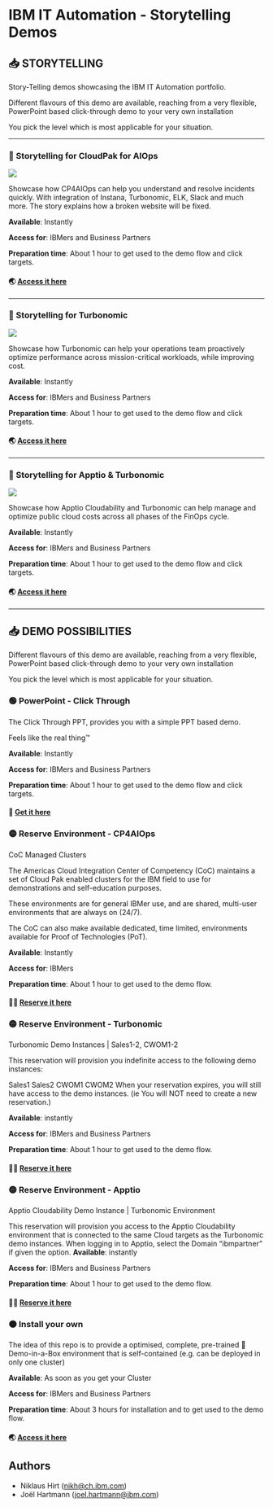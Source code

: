 # IBM IT Automation - Storytelling Demos


## 📥 STORYTELLING


Story-Telling demos showcasing the IBM IT Automation portfolio.

Different flavours of this demo are available, reaching from a very flexible, PowerPoint based click-through demo to your very own installation

You pick the level which is most applicable for your situation.


---
### 🚀 Storytelling for CloudPak for AIOps

![](https://raw.githubusercontent.com/niklaushirt/ibm-aiops-deployer/dev_latest/doc/storytelling/pics/global/aiops_title.png)



Showcase how CP4AIOps can help you understand and resolve incidents quickly. With integration of Instana, Turbonomic, ELK, Slack and much more. The story explains how a broken website will be fixed.

**Available**: Instantly

**Access for**: IBMers and Business Partners

**Preparation time**: About 1 hour to get used to the demo flow and click targets.

#### 🌏 [Access it here](https://github.com/niklaushirt/ibm-aiops-deployer/blob/main/doc/storytelling/CP4AIOps%20Live%20Environment%20Sample%20Demo%20Script_NO_CHATOPS.md)


---
### 🚀 Storytelling for Turbonomic

![](https://raw.githubusercontent.com/niklaushirt/ibm-aiops-deployer/dev_latest/doc/storytelling/pics/global/turbo_title.png)



Showcase how Turbonomic can help your operations team proactively optimize performance across mission-critical workloads, while improving cost.

**Available**: Instantly

**Access for**: IBMers and Business Partners

**Preparation time**: About 1 hour to get used to the demo flow and click targets.

#### 🌏 [Access it here](https://github.com/niklaushirt/ibm-aiops-deployer/blob/main/doc/storytelling/TURBONOMIC_PERF_Sample_Demo%20Script.md)

---
### 🚀 Storytelling for Apptio & Turbonomic

![](https://raw.githubusercontent.com/niklaushirt/ibm-aiops-deployer/dev_latest/doc/storytelling/pics/global/finops_title.png)





Showcase how Apptio Cloudability and Turbonomic can help manage and optimize public cloud costs across all phases of the FinOps cycle.

**Available**: Instantly

**Access for**: IBMers and Business Partners

**Preparation time**: About 1 hour to get used to the demo flow and click targets.

#### 🌏 [Access it here](https://github.com/niklaushirt/ibm-aiops-deployer/blob/main/doc/storytelling/TURBONOMIC_FINOPS_Sample_Demo%20Script.md)

---------------------------------------------------------------------------------------------------------

## 📥 DEMO POSSIBILITIES


Different flavours of this demo are available, reaching from a very flexible, PowerPoint based click-through demo to your very own installation

You pick the level which is most applicable for your situation.


### 🟢 PowerPoint - Click Through

The Click Through PPT, provides you with a simple PPT based demo.

Feels like the real thing™

**Available**: Instantly

**Access for**: IBMers and Business Partners

**Preparation time**: About 1 hour to get used to the demo flow and click targets.

#### 🔽 [Get it here](https://ibm.ent.box.com/s/icgkxzlt2ja6dth16dpdin055uyysej1)

### 🟡 Reserve Environment - CP4AIOps

CoC Managed Clusters

The Americas Cloud Integration Center of Competency (CoC) maintains a set of Cloud Pak enabled clusters for the IBM field to use for demonstrations and self-education purposes.

These environments are for general IBMer use, and are shared, multi-user environments that are always on (24/7).

The CoC can also make available dedicated, time limited, environments available for Proof of Technologies (PoT).


**Available**: Instantly

**Access for**: IBMers

**Preparation time**: About 1 hour to get used to the demo flow.

#### 👩‍💻 [Reserve it here](https://cmc.coc-ibm.com/home)


### 🟡 Reserve Environment - Turbonomic

Turbonomic Demo Instances | Sales1-2, CWOM1-2

This reservation will provision you indefinite access to the following demo instances:

Sales1
Sales2
CWOM1
CWOM2
When your reservation expires, you will still have access to the demo instances. (ie You will NOT need to create a new reservation.)


**Available**: instantly

**Access for**: IBMers and Business Partners

**Preparation time**: About 1 hour to get used to the demo flow.

#### 👩‍💻 [Reserve it here](https://techzone.ibm.com/collection/turbonomic-application-resource-management-demo-assets/resources)


### 🟡 Reserve Environment - Apptio

Apptio Cloudability Demo Instance | Turbonomic Environment

This reservation will provision you access to the Apptio Cloudability environment that is connected to the same Cloud targets as the Turbonomic demo instances. When logging in to Apptio, select the Domain “ibmpartner” if given the option.
**Available**: instantly

**Access for**: IBMers and Business Partners

**Preparation time**: About 1 hour to get used to the demo flow.

#### 👩‍💻 [Reserve it here](https://techzone.ibm.com/collection/turbonomic-application-resource-management-demo-assets/resources)




### 🟠 Install your own

The idea of this repo is to provide a optimised, complete, pre-trained 🐣 Demo-in-a-Box environment that is self-contained (e.g. can be deployed in only one cluster)

**Available**: As soon as you get your Cluster

**Access for**: IBMers and Business Partners

**Preparation time**: About 3 hours for installation and to get used to the demo flow.

#### 🌏 [Access it here](https://github.com/niklaushirt/ibm-aiops-deployer/tree/main#-quick-install)

## Authors
- Niklaus Hirt (nikh@ch.ibm.com)
- Joël Hartmann (joel.hartmann@ibm.com)

